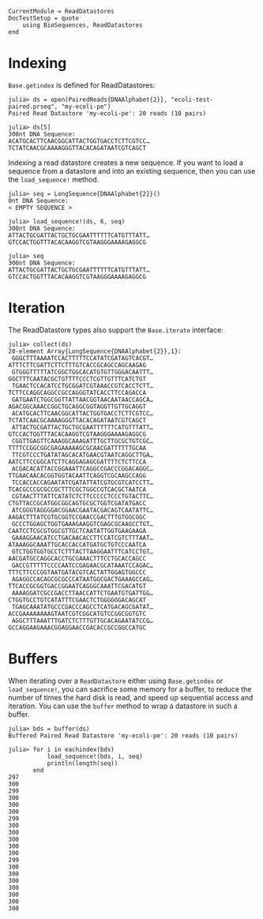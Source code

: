 ```@meta
CurrentModule = ReadDatastores
DocTestSetup = quote
    using BioSequences, ReadDatastores
end
```

# Indexing

`Base.getindex` is defined for ReadDatastores:

```jldoctest indexing
julia> ds = open(PairedReads{DNAAlphabet{2}}, "ecoli-test-paired.prseq", "my-ecoli-pe")
Paired Read Datastore 'my-ecoli-pe': 20 reads (10 pairs)

julia> ds[5]
300nt DNA Sequence:
ACATGCACTTCAACGGCATTACTGGTGACCTCTTCGTCC…TCTATCAACGCAAAAGGGTTACACAGATAATCGTCAGCT
```

Indexing a read datastore creates a new sequence. If you want to load a sequence
from a datastore and into an existing sequence, then you can use the `load_sequence!`
method.

```jldoctest indexing
julia> seq = LongSequence{DNAAlphabet{2}}()
0nt DNA Sequence:
< EMPTY SEQUENCE >

julia> load_sequence!(ds, 6, seq)
300nt DNA Sequence:
ATTACTGCGATTACTGCTGCGAATTTTTTCATGTTTATT…GTCCACTGGTTTACACAAGGTCGTAAGGGAAAAGAGGCG

julia> seq
300nt DNA Sequence:
ATTACTGCGATTACTGCTGCGAATTTTTTCATGTTTATT…GTCCACTGGTTTACACAAGGTCGTAAGGGAAAAGAGGCG

```

# Iteration

The ReadDatastore types also support the `Base.iterate` interface:

```jldoctest indexing
julia> collect(ds)
20-element Array{LongSequence{DNAAlphabet{2}},1}:
 GGGCTTTAAAATCCACTTTTTCCATATCGATAGTCACGT…ATTTCTTCGATTCTTCTTTGTCACCGCAGCCAGCAAGAG
 GTGGGTTTTTATCGGCTGGCACATGTGTTGGGACAATTT…GGCTTTCAATACGCTGTTTTCCCTCGTTGTTTCATCTGT
 TGAACTCCACATCCTGCGGATCGTAAACCGTCACCTCTT…TCTTCCAGGCAGGCCGCCAGGGTATCACCTTCCAGACCA
 GATGAATCTGGCGGTTATTAACGGTAACAATAACCAGCA…AGACGGCAAACCGGCTGCAGGCGGTAGGTTGTTGCAGGT
 ACATGCACTTCAACGGCATTACTGGTGACCTCTTCGTCC…TCTATCAACGCAAAAGGGTTACACAGATAATCGTCAGCT
 ATTACTGCGATTACTGCTGCGAATTTTTTCATGTTTATT…GTCCACTGGTTTACACAAGGTCGTAAGGGAAAAGAGGCG
 CGGTTGAGTTCAAAGGCAAAGATTTGCTTGCGCTGTCGC…TTTTCCGGCGGCGAGAAAAAGCGCAACGATTTTTTGCAA
 TTCGTCCCTGATATAGCACATGAACGTAATCAGGCTTGA…AATCTTCCGGCATCTTCAGGAGAGCGATTTTCTCTTCCA
 ACGACACATTACCGGAAATTCAGGCCGACCCGGACAGGC…TTGAACAACACGGTGGTACAATTCAGGTCGCAAGCCAGG
 TCCACCACCAGAATATCGATATTATCGTGCGTCATCCTT…TCACGCCCGCGCCGCTTTCGCTGGCCGTCACGCTAATCA
 CGTAACTTTATTCATATCTCTTCCCCCTCCCTGTACTTC…CTGTTACCGCATGGCGGCAGTGCGCTGGTCGATATGACC
 ATCGGGTAGGGGACGGAACGAATACGACAGTCAATATTC…AAGACTTTATCGTGCGGTCCGAACCGACTTTGTGGCGGC
 GCCCTGGAGCTGGTGAAAGAAGGTCGAGCGCAAGCCTGT…CAATCCTCGCGTGGCGTTGCTCAATATTGGTGAAGAAGA
 GAAAGGAACATCCTGACAACACCTTCCATCGTCTTTAAT…ATAAAGGCAAATTGCACCACCATGATGCTGTCCCAATCA
 GTCTGGTGGTGCCTCTTTACTTAAGGAATTTCATCCTGT…AACGATGCCAGGCACCTGCGAAACTTTCCTGCACCAGCC
 GACCGTTTTTCCCCAATCCGAGAACGCATAAATCCAGAC…TTTCTTCCCGGTAATGATACGTCACTATTGGAGTGGCCC
 AGAGGCCACAGCGCGCCCATAATGGCGACTGAAAGCCAG…TTCACCGCGGTGACCGGAATCAGGGCAAATTCGACATGT
 AAAAGGATCGCCGACCTTAACCATTCTGAATGTGATTGG…CTGGTGCCTGTCATATTTCGAACTCTGGGGGGACAGCAT
 TGAGCAAATATGCCCGACCCAGCCTCATGACAGCGATAT…ACCGAAAAAAAAGTAATCGTCGGCATGTCCGGCGGTGTC
 AGGCTTTAAATTTGATCTCTTTGTTGCACAGAATATCCG…GCCAGGAAGAAACGGAGGAACCGACACCGCCGGCCATGC
```

# Buffers

When iterating over a `ReadDatastore` either using `Base.getindex` or `load_sequence!`,
you can sacrifice some memory for a buffer, to reduce the number of times the
hard disk is read, and speed up sequential access and iteration. You can use the
`buffer` method to wrap a datastore in such a buffer.

```jldoctest indexing
julia> bds = buffer(ds)
Buffered Paired Read Datastore 'my-ecoli-pe': 20 reads (10 pairs)

julia> for i in eachindex(bds)
           load_sequence!(bds, i, seq)
           println(length(seq))
       end
297
300
299
300
300
300
299
300
300
300
300
300
299
300
300
300
300
300
300
300

```